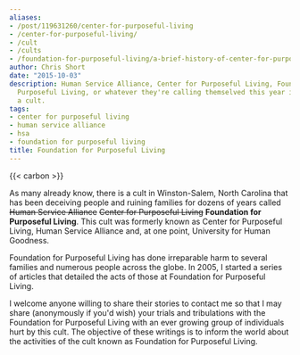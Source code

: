```yaml
---
aliases:
- /post/119631260/center-for-purposeful-living
- /center-for-purposeful-living/
- /cult
- /cults
- /foundation-for-purposeful-living/a-brief-history-of-center-for-purposeful-living-by-john-david-short/
author: Chris Short
date: "2015-10-03"
description: Human Service Alliance, Center for Purposeful Living, Foundation for
  Purposeful Living, or whatever they're calling themselved this year is undeniably
  a cult.
tags:
- center for purposeful living
- human service alliance
- hsa
- foundation for purposeful living
title: Foundation for Purposeful Living
---
```


{{< carbon >}}

As many already know, there is a cult in Winston-Salem, North Carolina that has been deceiving people and ruining families for dozens of years called ~~Human Service Alliance~~ ~~Center for Purposeful Living~~ **Foundation for Purposeful Living**. This cult was formerly known as Center for Purposeful Living, Human Service Alliance and, at one point, University for Human Goodness.

Foundation for Purposeful Living has done irreparable harm to several families and numerous people across the globe. In 2005, I started a series of articles that detailed the acts of those at Foundation for Purposeful Living.

I welcome anyone willing to share their stories to contact me so that I may share (anonymously if you'd wish) your trials and tribulations with the Foundation for Purposeful Living with an ever growing group of individuals hurt by this cult. The objective of these writings is to inform the world about the activities of the cult known as Foundation for Purposeful Living.
